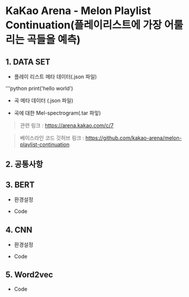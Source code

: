 # KaKao Arena - Melon Playlist Continuation(플레이리스트에 가장 어룰리는 곡들을 예측)

## 1. DATA SET

- 플레이 리스트 메타 데이터(.json 파일)

'''python
print('hello world')

- 곡 메타 데이터 (.json 파일)

- 곡에 대한 Mel-spectrogram(.tar 파잏)
 
 > 관련 링크 : https://arena.kakao.com/c/7


> 베이스라인 코드 깃허브 링크 : https://github.com/kakao-arena/melon-playlist-continuation

## 2. 공통사항

## 3. BERT

- 환경설정

- Code

## 4. CNN

- 환경설정

- Code

## 5. Word2vec

- Code
 
 
 
 
